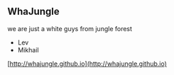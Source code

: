 ## WhaJungle

we are just a white guys from jungle forest

*	Lev
*	Mikhail

<!--
![whajungle](pics/wp/whajungle1_4k.jpg)
-->


[http://whajungle.github.io](http://whajungle.github.io)


